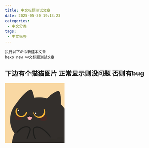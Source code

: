 ```yaml
---
title: 中文标题测试文章
date: 2025-05-30 19:13:23
categories: 
 - 中文分类
tags: 
 - 中文标签
---
```


```
执行以下命令新建本文章
hexo new 中文标题测试文章

```

## 下边有个猫猫图片 正常显示则没问题 否则有bug

![web-app-manifest-192x192](2025-05-30-中文标题测试文章/web-app-manifest-192x192.png)
